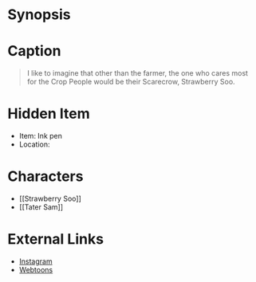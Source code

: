 # Synopsis


# Caption
> I like to imagine that other than the farmer, the one who cares most for the Crop People would be their Scarecrow, Strawberry Soo.

# Hidden Item
* Item: Ink pen
* Location: <spoiler></spoiler>

# Characters
* [[Strawberry Soo]]
* [[Tater Sam]]

# External Links
* [Instagram](https://www.instagram.com/p/CEK7QQJDjkj/)
* [Webtoons](https://www.webtoons.com/en/challenge/twistwood-tales/51-strawberry-soo-and-tater-sam/viewer?title_no=344740&episode_no=56)